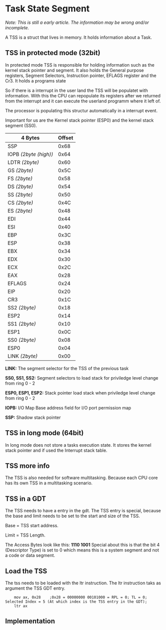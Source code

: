 # Task State Segment
*Note: This is still a early article. The information may be wrong and/or incomplete.*

A TSS is a struct that lives in memory. It holds information about a Task.

## TSS in protected mode (32bit)
In protected mode TSS is responsible for holding information such as the kernel stack pointer and segment.
It also holds the General purpose registers, Segment Selectors, Instruction pointer, EFLAGS register and the Cr3. It holds a programs state

So if there is a interrupt in the user land the TSS will be populatet with information. With this the CPU can repopulate its registers after we returned from the interrupt and it can execute the userland programm where it left of.

The processor is populating this structur automatically in a interrupt event.

Important for us are the Kernel stack pointer (ESP0) and the kernel stack segment (SS0). 

| 4 Bytes | Offset |
| ------ | ------ | 
| SSP | 0x68 |
| IOPB *(2byte (high))* | 0x64 |
| LDTR *(2byte)* | 0x60 |
| GS *(2byte)* | 0x5C |
| FS *(2byte)* | 0x58 |
| DS *(2byte)* | 0x54 |
| SS *(2byte)* | 0x50 |
| CS *(2byte)* | 0x4C |
| ES *(2byte)* | 0x48 |
| EDI | 0x44 |
| ESI | 0x40 |
| EBP | 0x3C |
| ESP | 0x38 |
| EBX | 0x34 |
| EDX | 0x30 |
| ECX | 0x2C |
| EAX | 0x28 |
| EFLAGS | 0x24 |
| EIP | 0x20 |
| CR3 | 0x1C |
| SS2 *(2byte)* | 0x18 |
| ESP2 | 0x14 |
| SS1 *(2byte)* | 0x10 |
| ESP1 | 0x0C |
| SS0 *(2byte)* | 0x08 |
| ESP0 | 0x04 |
| LINK *(2byte)* | 0x00 |

**LINK:** The segment selector for the TSS of the previous task

**SS0, SS1, SS2:** Segment selectors to load stack for priviledge level change from ring 0 - 2

**ESP0, ESP1, ESP2:** Stack pointer load stack when priviledge level change from ring 0 - 2

**IOPB:** I/O Map Base address field for I/O port permission map

**SSP:** Shadow stack pointer

## TSS in long mode (64bit)
In long mode does not store a tasks execution state. It stores the kernel stack pointer and if used the Interrupt stack table.

## TSS more info
The TSS is also needed for software multitasking. Because each CPU core has its own TSS in a multitasking scenario.

## TSS in a GDT
The TSS needs to have a entry in the gdt. The TSS entry is special, because the base and limit needs to be set to the start and size of the TSS.

Base = TSS start address.

Limit = TSS Length.

The Access Bytes look like this: **1110 1001** 
Special about this is that the bit 4 (Descriptor Type) is set to 0 which means this is a system segment and not a code or data segment.

## Load the TSS
The tss needs to be loaded with the ltr instruction. The ltr instruction taks as argument the TSS GDT entry.
``` assembly
    mov ax, 0x28 	;0x28 = 00000000 00101000 = RPL = 0; TL = 0; Selected Index = 5 (At which index is the TSS entry in the GDT);
    ltr ax
```

## Implementation  